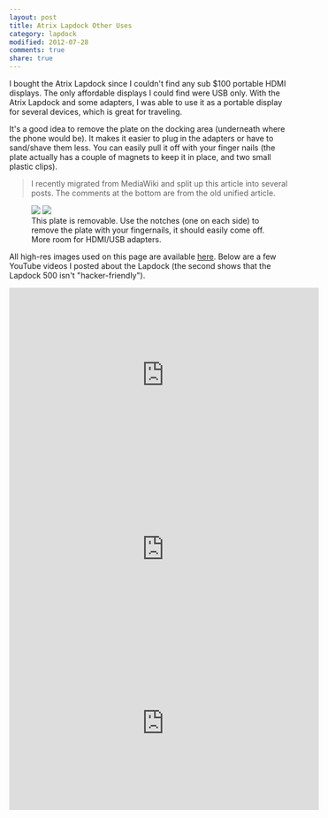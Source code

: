 ```yaml
---
layout: post
title: Atrix Lapdock Other Uses
category: lapdock
modified: 2012-07-28
comments: true
share: true
---
```


I bought the Atrix Lapdock since I couldn't find any sub $100 portable HDMI displays. The only affordable displays I
could find were USB only. With the Atrix Lapdock and some adapters, I was able to use it as a portable display for
several devices, which is great for traveling.

It's a good idea to remove the plate on the docking area (underneath where the phone would be). It makes it easier to
plug in the adapters or have to sand/shave them less. You can easily pull it off with your finger nails (the plate
actually has a couple of magnets to keep it in place, and two small plastic clips).

> I recently migrated from MediaWiki and split up this article into several posts. The comments at the bottom are from
the old unified article.

<figure class="half">
    <a href="http://imgur.com/WpsmI"><img src="http://i.imgur.com/WpsmIm.jpg"></a>
    <a href="http://imgur.com/5HAGw"><img src="http://i.imgur.com/5HAGwm.jpg"></a>
    <figcaption>This plate is removable. Use the notches (one on each side) to remove the plate with your fingernails,
    it should easily come off. More room for HDMI/USB adapters.</figcaption>
</figure>

All high-res images used on this page are available [here](http://imgur.com/a/zEkwz). Below are a few YouTube videos I
posted about the Lapdock (the second shows that the Lapdock 500 isn't "hacker-friendly").

<iframe width="560" height="315" src="http://www.youtube.com/embed/VfdKq33WgHw" frameborder="0"> </iframe><br />

<iframe width="560" height="315" src="http://www.youtube.com/embed/zCxTTrTZSSM" frameborder="0"> </iframe><br />

<iframe width="560" height="315" src="http://www.youtube.com/embed/x_yhJ_QBfaU" frameborder="0"> </iframe>
